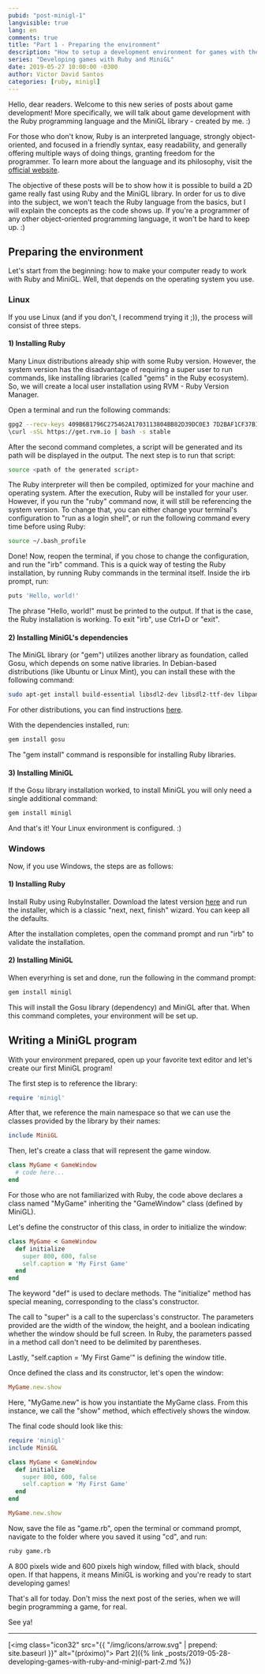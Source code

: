 ```yaml
---
pubid: "post-minigl-1"
langvisible: true
lang: en
comments: true
title: "Part 1 - Preparing the environment"
description: "How to setup a development environment for games with the Ruby language and the MiniGL library."
series: "Developing games with Ruby and MiniGL"
date: 2019-05-27 10:00:00 -0300
author: Victor David Santos
categories: [ruby, minigl]
---
```

Hello, dear readers. Welcome to this new series of posts about game development! More specifically, we will talk about game development with the Ruby programming language and the MiniGL library - created by me. :)

For those who don't know, Ruby is an interpreted language, strongly object-oriented, and focused in a friendly syntax, easy readability, and generally offering multiple ways of doing things, granting freedom for the programmer. To learn more about the language and its philosophy, visit the [official website](https://www.ruby-lang.org/en/).

The objective of these posts will be to show how it is possible to build a 2D game really fast using Ruby and the MiniGL library. In order for us to dive into the subject, we won't teach the Ruby language from the basics, but I will explain the concepts as the code shows up. If you're a programmer of any other object-oriented programming language, it won't be hard to keep up. :)

## Preparing the environment

Let's start from the beginning: how to make your computer ready to work with Ruby and MiniGL. Well, that depends on the operating system you use.

### Linux

If you use Linux (and if you don't, I recommend trying it ;)), the process will consist of three steps.

#### 1) Installing Ruby

Many Linux distributions already ship with some Ruby version. However, the system version has the disadvantage of requiring a super user to run commands, like installing libraries (called "gems" in the Ruby ecosystem). So, we will create a local user installation using RVM - Ruby Version Manager.

Open a terminal and run the following commands:

```bash
gpg2 --recv-keys 409B6B1796C275462A1703113804BB82D39DC0E3 7D2BAF1CF37B13E2069D6956105BD0E739499BDB
\curl -sSL https://get.rvm.io | bash -s stable
```

After the second command completes, a script will be generated and its path will be displayed in the output. The next step is to run that script:

```bash
source <path of the generated script>
```

The Ruby interpreter will then be compiled, optimized for your machine and operating system. After the execution, Ruby will be installed for your user. However, if you run the "ruby" command now, it will still be referencing the system version. To change that, you can either change your terminal's configuration to "run as a login shell", or run the following command every time before using Ruby:

```bash
source ~/.bash_profile
```

Done! Now, reopen the terminal, if you chose to change the configuration, and run the "irb" command. This is a quick way of testing the Ruby installation, by running Ruby commands in the terminal itself. Inside the irb prompt, run:

```bash
puts 'Hello, world!'
```

The phrase "Hello, world!" must be printed to the output. If that is the case, the Ruby installation is working. To exit "irb", use Ctrl+D or "exit".

#### 2) Installing MiniGL's dependencies

The MiniGL library (or "gem") utilizes another library as foundation, called Gosu, which depends on some native libraries. In Debian-based distributions (like Ubuntu or Linux Mint), you can install these with the following command:

```bash
sudo apt-get install build-essential libsdl2-dev libsdl2-ttf-dev libpango1.0-dev libgl1-mesa-dev libopenal-dev libsndfile-dev libmpg123-dev libgmp-dev
```

For other distributions, you can find instructions [here](https://github.com/gosu/gosu/wiki/Getting-Started-on-Linux).

With the dependencies installed, run:

```bash
gem install gosu
```

The "gem install" command is responsible for installing Ruby libraries.

#### 3) Installing MiniGL

If the Gosu library installation worked, to install MiniGL you will only need a single additional command:

```bash
gem install minigl
```

And that's it! Your Linux environment is configured. :)

### Windows

Now, if you use Windows, the steps are as follows:

#### 1) Installing Ruby

Install Ruby using RubyInstaller. Download the latest version [here](https://rubyinstaller.org/downloads/) and run the installer, which is a classic "next, next, finish" wizard. You can keep all the defaults.

After the installation completes, open the command prompt and run "irb" to validate the installation.

#### 2) Installing MiniGL

When everyrhing is set and done, run the following in the command prompt:

```bash
gem install minigl
```

This will install the Gosu library (dependency) and MiniGL after that. When this command completes, your environment will be set up.

## Writing a MiniGL program

With your environment prepared, open up your favorite text editor and let's create our first MiniGL program!

The first step is to reference the library:

```ruby
require 'minigl'
```

After that, we reference the main namespace so that we can use the classes provided by the library by their names:

```ruby
include MiniGL
```

Then, let's create a class that will represent the game window.

```ruby
class MyGame < GameWindow
  # code here...
end
```

For those who are not familiarized with Ruby, the code above declares a class named "MyGame" inheriting the "GameWindow" class (defined by MiniGL).

Let's define the constructor of this class, in order to initialize the window:

```ruby
class MyGame < GameWindow
  def initialize
    super 800, 600, false
    self.caption = 'My First Game'
  end
end
```

The keyword "def" is used to declare methods. The "initialize" method has special meaning, corresponding to the class's constructor.

The call to "super" is a call to the superclass's constructor. The parameters provided are the width of the window, the height, and a boolean indicating whether the window should be full screen. In Ruby, the parameters passed in a method call don't need to be delimited by parentheses.

Lastly, "self.caption = 'My First Game'" is defining the window title.

Once defined the class and its constructor, let's open the window:

```ruby
MyGame.new.show
```

Here, "MyGame.new" is how you instantiate the MyGame class. From this instance, we call the "show" method, which effectively shows the window.

The final code should look like this:

```ruby
require 'minigl'
include MiniGL

class MyGame < GameWindow
  def initialize
    super 800, 600, false
    self.caption = 'My First Game'
  end
end

MyGame.new.show
```

Now, save the file as "game.rb", open the terminal or command prompt, navigate to the folder where you saved it using "cd", and run:

```bash
ruby game.rb
```

A 800 pixels wide and 600 pixels high window, filled with black, should open. If that happens, it means MiniGL is working and you're ready to start developing games!

That's all for today. Don't miss the next post of the series, when we will begin programming a game, for real.

See ya!

---

<span class="next-post">[<img class="icon32" src="{{ "/img/icons/arrow.svg" | prepend: site.baseurl }}" alt="(próximo)"> Part 2]({% link _posts/2019-05-28-developing-games-with-ruby-and-minigl-part-2.md %})</span>
